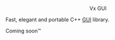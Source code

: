 <p align=center>Vx GUI</p>

Fast, elegant and portable C++ [GUI](https://en.wikipedia.org/wiki/Graphical_user_interface) library.

Coming soon™